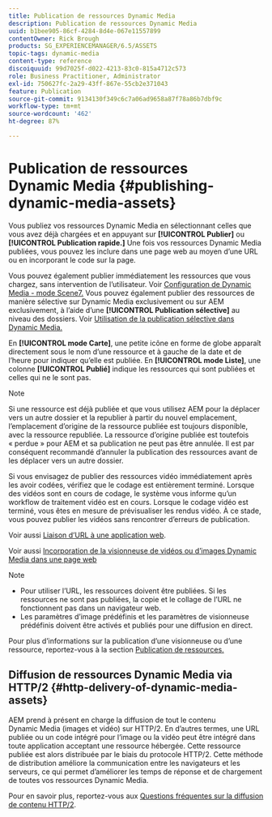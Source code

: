 ```yaml
---
title: Publication de ressources Dynamic Media
description: Publication de ressources Dynamic Media
uuid: b1bee905-86cf-4284-8d4e-067e11557899
contentOwner: Rick Brough
products: SG_EXPERIENCEMANAGER/6.5/ASSETS
topic-tags: dynamic-media
content-type: reference
discoiquuid: 99d7025f-d022-4213-83c0-815a4712c573
role: Business Practitioner, Administrator
exl-id: 750627fc-2a29-43ff-867e-55cb2e371043
feature: Publication
source-git-commit: 9134130f349c6c7a06ad9658a87f78a86b7dbf9c
workflow-type: tm+mt
source-wordcount: '462'
ht-degree: 87%

---
```


# Publication de ressources Dynamic Media {#publishing-dynamic-media-assets}

Vous publiez vos ressources Dynamic Media en sélectionnant celles que vous avez déjà chargées et en appuyant sur **[!UICONTROL Publier]** ou **[!UICONTROL Publication rapide.]** Une fois vos ressources Dynamic Media publiées, vous pouvez les inclure dans une page web au moyen d’une URL ou en incorporant le code sur la page.

Vous pouvez également publier immédiatement les ressources que vous chargez, sans intervention de l’utilisateur. Voir [Configuration de Dynamic Media - mode Scene7.](config-dms7.md)
Vous pouvez également publier des ressources de manière sélective sur Dynamic Media exclusivement ou sur AEM exclusivement, à l’aide d’une **[!UICONTROL Publication sélective]** au niveau des dossiers. Voir [Utilisation de la publication sélective dans Dynamic Media.](/help/assets/selective-publishing.md)

En **[!UICONTROL mode Carte]**, une petite icône en forme de globe apparaît directement sous le nom d’une ressource et à gauche de la date et de l’heure pour indiquer qu’elle est publiée. En **[!UICONTROL mode Liste]**, une colonne **[!UICONTROL Publié]** indique les ressources qui sont publiées et celles qui ne le sont pas.

>[!NOTE]
>
>Si une ressource est déjà publiée et que vous utilisez AEM pour la déplacer vers un autre dossier et la republier à partir du nouvel emplacement, l’emplacement d’origine de la ressource publiée est toujours disponible, avec la ressource republiée. La ressource d’origine publiée est toutefois « perdue » pour AEM et sa publication ne peut pas être annulée. Il est par conséquent recommandé d’annuler la publication des ressources avant de les déplacer vers un autre dossier.

Si vous envisagez de publier des ressources vidéo immédiatement après les avoir codées, vérifiez que le codage est entièrement terminé. Lorsque des vidéos sont en cours de codage, le système vous informe qu’un workflow de traitement vidéo est en cours. Lorsque le codage vidéo est terminé, vous êtes en mesure de prévisualiser les rendus vidéo. À ce stade, vous pouvez publier les vidéos sans rencontrer d’erreurs de publication.

Voir aussi [Liaison d’URL à une application web](linking-urls-to-yourwebapplication.md).

Voir aussi [Incorporation de la visionneuse de vidéos ou d’images Dynamic Media dans une page web](embed-code.md)

>[!NOTE]
>
>* Pour utiliser l’URL, les ressources doivent être publiées. Si les ressources ne sont pas publiées, la copie et le collage de l’URL ne fonctionnent pas dans un navigateur web.
>* Les paramètres d’image prédéfinis et les paramètres de visionneuse prédéfinis doivent être activés et publiés pour une diffusion en direct.

>



Pour plus d’informations sur la publication d’une visionneuse ou d’une ressource, reportez-vous à la section [Publication de ressources.](manage-assets.md)

## Diffusion de ressources Dynamic Media via HTTP/2  {#http-delivery-of-dynamic-media-assets}

AEM prend à présent en charge la diffusion de tout le contenu Dynamic Media (images et vidéo) sur HTTP/2. En d’autres termes, une URL publiée ou un code intégré pour l’image ou la vidéo peut être intégré dans toute application acceptant une ressource hébergée. Cette ressource publiée est alors distribuée par le biais du protocole HTTP/2. Cette méthode de distribution améliore la communication entre les navigateurs et les serveurs, ce qui permet d’améliorer les temps de réponse et de chargement de toutes vos ressources Dynamic Media.

Pour en savoir plus, reportez-vous aux [Questions fréquentes sur la diffusion de contenu HTTP/2](/help/sites-administering/scene7-http2faq.md).
